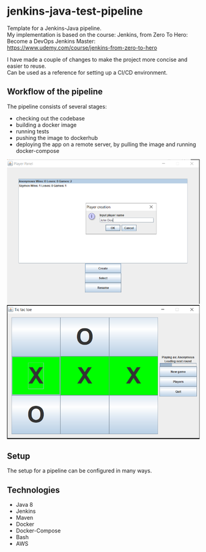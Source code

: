 # jenkins-java-test-pipeline

Template for a Jenkins-Java pipeline. <br/>
My implementation is based on the course: Jenkins, from Zero To Hero: Become a DevOps Jenkins Master:
https://www.udemy.com/course/jenkins-from-zero-to-hero <br/>

I have made a couple of changes to make the project more concise and easier to reuse. <br/>
Can be used as a reference for setting up a CI/CD environment. <br/>

## Workflow of the pipeline
The pipeline consists of several stages:
- checking out the codebase
- building a docker image
- running tests
- pushing the image to dockerhub
- deploying the app on a remote server, by pulling the image and running docker-compose

![alt text](https://github.com/szymonstuszek/Tic-Tac-Toe/blob/master/src/main/resources/screens/tic2.PNG)
![alt text](https://github.com/szymonstuszek/Tic-Tac-Toe/blob/master/src/main/resources/screens/tic3.PNG)


## Setup
The setup for a pipeline can be configured in many ways.


## Technologies
 - Java 8
 - Jenkins
 - Maven
 - Docker
 - Docker-Compose
 - Bash
 - AWS
 
